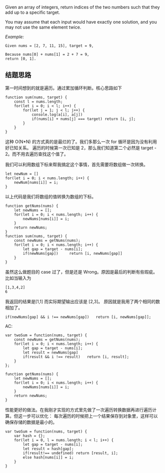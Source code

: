 Given an array of integers, return indices of the two numbers such that they add up to a specific target.

You may assume that each input would have exactly one solution, and you may not use the same element twice.

*Example:*
```
Given nums = [2, 7, 11, 15], target = 9,

Because nums[0] + nums[1] = 2 + 7 = 9,
return [0, 1].
```


## 结题思路
第一时间想到的就是遍历。通过累加循环判断。核心思路如下
```
function sum(nums, target) {
	const l = nums.length;
	for(let i = 0; i < l; i++) {
		for(let j = 1; j < l; j++) {
			console.log(a[i], a[j])
			if(nums[i] + nums[j] === target) return [i, j];
		}
	}
}
```

这种 O(N*N) 的方式真的是最烂的了。我们多那么一次 for 循环是因为没有利用好已知关系。
遍历的时候第一次已知是 2，那么我们知道第二个必然是 target - 2。而不用去遍历查找这个值了。

我们可以利用数组下标来帮我搞定这个事情，首先需要将数组做一次转换。
```
let newNum = []
for(let i = 0; i < nums.length; i++) {
	newNum[nums[i]] = i;
}
```
以上代码是我们将数组的值转换为数组的下标。

```
function getNums(nums) {
	let newNums = [];
	for(let i = 0; i < nums.length; i++) {
		newNums[nums[i]] = i;
	}
	return newNums;
}
function sum(nums, target) {
	const newNums = getNums(nums);
	for(let i = 0; i < nums.length; i++) {
		let gap = target - nums[i];
		if(newNums[gap])	 return [i, newNums[gap]]
	}
}
```

虽然这么做题目的 case 过了，但是还是 Wrong。原因是最后的判断有些瑕疵。
比如当输入为
```
[1,3,4,2]
6
```
我返回的结果是[1,1] 而实际期望输出应该是 [2,3]。
原因就是我用了两个相同的数相加了。

```
if(newNums[gap] && i !== newNums[gap])	 return [i, newNums[gap]];
```


AC:
```
var twoSum = function(nums, target) {
    const newNums = getNums(nums);
	for(let i = 0; i < nums.length; i++) {
		let gap = target - nums[i];
        let result = newNums[gap] 
		if(result && i !== result)	 return [i, result];
	}
};

function getNums(nums) {
	let newNums = [];
	for(let i = 0; i < nums.length; i++) {
		newNums[nums[i]] = i;
	}
	return newNums;
}
```


性能更好的做法。在我刚才实现的方式里先做了一次遍历转换数据再进行遍历计算。但这一步可以优化：
每次遍历的时候把上一个结果保存到对象里，这样可以确保存储的数据是最小的。
```
var twoSum = function(nums, target) {
	var hash = {};
	for(let i = 0, l = nums.length; i < l; i++) {
		let gap = target - nums[i];
		let result = hash[gap];
		if(result!== undefined) return [result, i];
		else hash[nums[i]] = i;
	}
}
```

